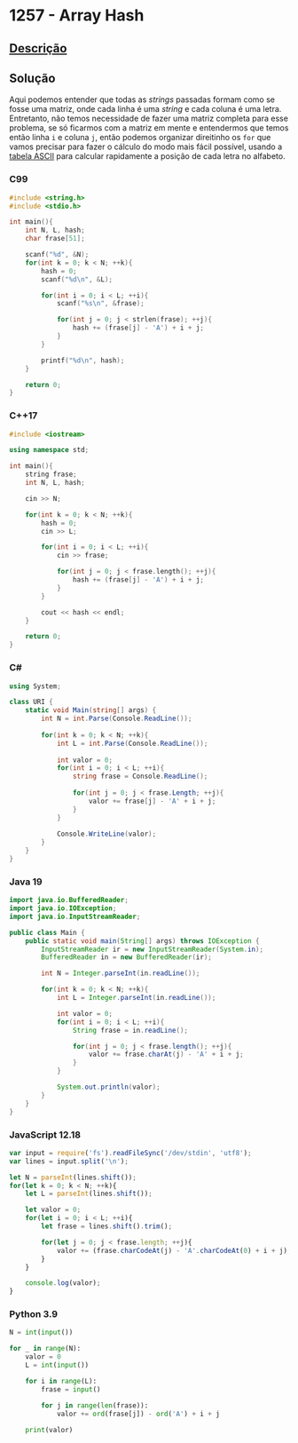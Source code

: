 # 1257 - Array Hash

## [Descrição](https://www.beecrowd.com.br/judge/pt/problems/view/1257)

## Solução

Aqui podemos entender que todas as _strings_ passadas formam como se fosse uma matriz, onde cada linha é uma _string_ e cada coluna é uma letra. Entretanto, não temos necessidade de fazer uma matriz completa para esse problema, se só ficarmos com a matriz em mente e entendermos que temos então linha `i` e coluna `j`, então podemos organizar direitinho os `for` que vamos precisar para fazer o cálculo do modo mais fácil possível, usando a [tabela ASCII](../../../base-teorica/strings/ascii/README.md) para calcular rapidamente a posição de cada letra no alfabeto.

### C99
```c
#include <string.h>
#include <stdio.h>

int main(){
    int N, L, hash;
    char frase[51];

    scanf("%d", &N);
    for(int k = 0; k < N; ++k){
        hash = 0;
        scanf("%d\n", &L);

        for(int i = 0; i < L; ++i){
            scanf("%s\n", &frase);

            for(int j = 0; j < strlen(frase); ++j){
                hash += (frase[j] - 'A') + i + j;
            }
        }

        printf("%d\n", hash);
    }

    return 0;
}
```

### C++17
```cpp
#include <iostream>

using namespace std;

int main(){
    string frase;
    int N, L, hash;

    cin >> N;

    for(int k = 0; k < N; ++k){
        hash = 0;
        cin >> L;

        for(int i = 0; i < L; ++i){
            cin >> frase;

            for(int j = 0; j < frase.length(); ++j){
                hash += (frase[j] - 'A') + i + j;
            }
        }

        cout << hash << endl;
    }

    return 0;
}
```

### C#
```cs
using System;

class URI {
    static void Main(string[] args) {
        int N = int.Parse(Console.ReadLine());
        
        for(int k = 0; k < N; ++k){
            int L = int.Parse(Console.ReadLine());
            
            int valor = 0;
            for(int i = 0; i < L; ++i){
                string frase = Console.ReadLine();
                
                for(int j = 0; j < frase.Length; ++j){
                    valor += frase[j] - 'A' + i + j;
                }
            }
            
            Console.WriteLine(valor);
        }
    }
}
```

### Java 19
```java
import java.io.BufferedReader;
import java.io.IOException;
import java.io.InputStreamReader;

public class Main {
    public static void main(String[] args) throws IOException {
        InputStreamReader ir = new InputStreamReader(System.in);
        BufferedReader in = new BufferedReader(ir);

        int N = Integer.parseInt(in.readLine());

        for(int k = 0; k < N; ++k){
            int L = Integer.parseInt(in.readLine());

            int valor = 0;
            for(int i = 0; i < L; ++i){
                String frase = in.readLine();

                for(int j = 0; j < frase.length(); ++j){
                    valor += frase.charAt(j) - 'A' + i + j;
                }
            }

            System.out.println(valor);
        }
    }
}
```

### JavaScript 12.18
```js
var input = require('fs').readFileSync('/dev/stdin', 'utf8');
var lines = input.split('\n');

let N = parseInt(lines.shift());
for(let k = 0; k < N; ++k){
    let L = parseInt(lines.shift());

    let valor = 0;
    for(let i = 0; i < L; ++i){
        let frase = lines.shift().trim();

        for(let j = 0; j < frase.length; ++j){
            valor += (frase.charCodeAt(j) - 'A'.charCodeAt(0) + i + j);
        }
    }

    console.log(valor);
}
```

### Python 3.9
```py
N = int(input())

for _ in range(N):
    valor = 0
    L = int(input())

    for i in range(L):
        frase = input()

        for j in range(len(frase)):
            valor += ord(frase[j]) - ord('A') + i + j
    
    print(valor)
```